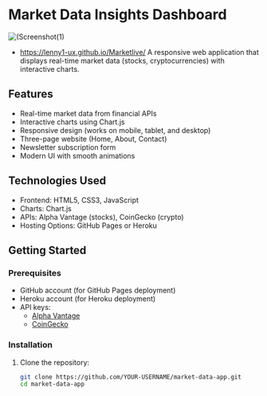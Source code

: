 # Market Data Insights Dashboard

![(Screenshot(1)](Screenshot(1).png)
- https://lenny1-ux.github.io/Marketlive/
A responsive web application that displays real-time market data (stocks, cryptocurrencies) with interactive charts.

## Features

- Real-time market data from financial APIs
- Interactive charts using Chart.js
- Responsive design (works on mobile, tablet, and desktop)
- Three-page website (Home, About, Contact)
- Newsletter subscription form
- Modern UI with smooth animations

## Technologies Used

- Frontend: HTML5, CSS3, JavaScript
- Charts: Chart.js
- APIs: Alpha Vantage (stocks), CoinGecko (crypto)
- Hosting Options: GitHub Pages or Heroku

## Getting Started

### Prerequisites

- GitHub account (for GitHub Pages deployment)
- Heroku account (for Heroku deployment)
- API keys:
  - [Alpha Vantage](https://www.alphavantage.co/support/#api-key)
  - [CoinGecko](https://www.coingecko.com/en/api)

### Installation

1. Clone the repository:
   ```bash
   git clone https://github.com/YOUR-USERNAME/market-data-app.git
   cd market-data-app

